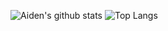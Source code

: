 ![Aiden's github stats](https://github-readme-stats.vercel.app/api?username=aidenybai&count_private=true&show_icons=true)
![Top Langs](https://github-readme-stats.vercel.app/api/top-langs/?username=anuraghazra)

